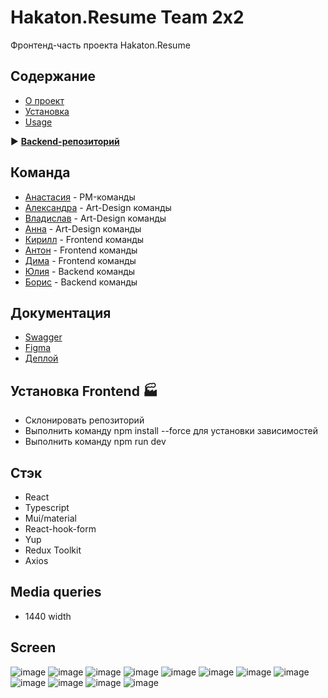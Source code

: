 # Hakaton.Resume Team 2x2
<a name = "about"></a>
Фронтенд-часть проекта Hakaton.Resume

## Содержание

- [О проект](#about)
- [Установка](#getting_started)
- [Usage](#usage)




:arrow_forward: **[Backend-репозиторий](https://github.com/Hakaton-resume/backend)**

## Команда
- [Анастасия](https://t.me/bobrova93)  - PM-команды
- [Александра](https://t.me/sasha_lam) - Art-Design команды
- [Владислав](https://t.me/Dzybas) - Art-Design команды
- [Анна](https://t.me/sinitskayaya) - Art-Design команды
- [Кирилл](https://t.me/k_road) - Frontend команды
- [Антон](https://t.me/bad_ninja) - Frontend команды
- [Дима](https://t.me/yo_zz) - Frontend команды
- [Юлия](https://t.me/jullitka) - Backend команды
- [Борис](https://t.me/beskrovniibv) - Backend команды



## Документация
- [Swagger](http://career-tracker.duckdns.org/swagger/)
- [Figma](https://www.figma.com/file/fScLqcy5lDtJ8f9MBKd5jx/%D0%A7%D0%B5%D1%80%D0%BD%D0%BE%D0%B2%D0%B8%D0%BA?node-id=18%3A547&mode=dev)
- [Деплой](https://career-tracker.duckdns.org/auth)


## Установка Frontend :factory: <a name = "getting_started"></a>
- Склонировать репозиторий
- Выполнить команду npm install --force для установки зависимостей
- Выполнить команду npm run dev

## Стэк
- React
- Typescript
- Mui/material
- React-hook-form
- Yup
- Redux Toolkit
- Axios

## Media queries
- 1440 width

## Screen
![image](https://github.com/Hakaton-resume/resume-front/assets/96541093/1aa5173d-051e-414b-afa8-da431f1671c1)
![image](https://github.com/Hakaton-resume/resume-front/assets/96541093/687af6d3-c0c9-411b-8faf-84584cfe59b7)
![image](https://github.com/Hakaton-resume/resume-front/assets/96541093/f7ef9553-515b-4512-866b-c1016bf6664f)
![image](https://github.com/Hakaton-resume/resume-front/assets/96541093/571d3933-543e-4039-9511-276f96a1bd36)
![image](https://github.com/Hakaton-resume/resume-front/assets/96541093/63fb1e54-9317-4ac1-9a0d-d967545302a2)
![image](https://github.com/Hakaton-resume/resume-front/assets/96541093/93b3b539-8bfa-46ff-afc4-e526f7badc03)
![image](https://github.com/Hakaton-resume/resume-front/assets/96541093/a7695111-641b-40b7-8f1b-3daec6eadc45)
![image](https://github.com/Hakaton-resume/resume-front/assets/96541093/5cdae862-8601-47eb-9752-eb59fd97c8e8)
![image](https://github.com/Hakaton-resume/resume-front/assets/96541093/9ea86043-e868-4f05-af2f-fd46f3955483)
![image](https://github.com/Hakaton-resume/resume-front/assets/96541093/a1aca567-4eac-4d5f-a89f-14bffdc87a08)
![image](https://github.com/Hakaton-resume/resume-front/assets/96541093/9e67a4fa-bffa-462d-b6d4-6b7d850c352b)
![image](https://github.com/Hakaton-resume/resume-front/assets/96541093/c9d8218d-77c6-4b51-827a-0fe6d45d60fe)

